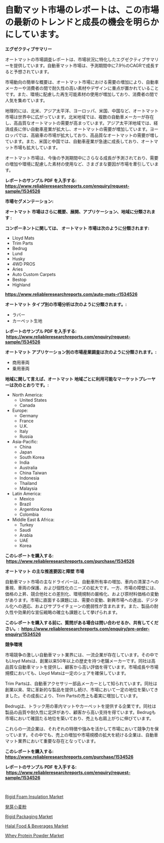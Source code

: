 <p><h1>自動マット市場のレポートは、この市場の最新のトレンドと成長の機会を明らかにしています。</h1></p><p><strong>エグゼクティブサマリー</strong></p>
<p><p>オートマットの市場調査レポートは、市場状況に特化したエグゼクティブサマリーを提供しています。自動車マット市場は、予測期間中に7.9％のCAGRで成長すると予想されています。</p><p>市場動向の簡単な概要は、オートマット市場における需要の増加により、自動車メーカーや消費者の間で耐久性の高い素材やデザインに重点が置かれていることです。また、環境に配慮した再生可能素材の使用が増加しており、消費者の間で人気を集めています。</p><p>地理的には、北米、アジア太平洋、ヨーロッパ、米国、中国など、オートマット市場は世界中に広がっています。北米地域では、複数の自動車メーカーが存在し、高品質なオートマットの需要が高まっています。アジア太平洋地域では、経済成長に伴い自動車産業が拡大し、オートマットの需要が増加しています。ヨーロッパでは、高級車の市場が拡大しており、高品質なオートマットの需要が増しています。また、米国と中国では、自動車産業が急速に成長しており、オートマット市場も拡大しています。</p><p>オートマット市場は、今後の予測期間中にさらなる成長が予測されており、需要の増加や環境に配慮した素材の使用など、さまざまな要因が市場を牽引しています。</p></p>
<p><strong>レポートのサンプル PDF を入手する: <a href="https://www.reliableresearchreports.com/enquiry/request-sample/1534526">https://www.reliableresearchreports.com/enquiry/request-sample/1534526</a></strong></p>
<p><strong>市場セグメンテーション:</strong></p>
<p><strong> オートマット 市場はさらに概要、展開、アプリケーション、地域に分類されます :</strong></p>
<p><strong>コンポーネントに関しては、 オートマット 市場は次のように分類されます: &nbsp;</strong></p>
<p><ul><li>Lloyd Mats</li><li>Trim Parts</li><li>Bedrug</li><li>Lund</li><li>Husky</li><li>4WD PROS</li><li>Aries</li><li>Auto Custom Carpets</li><li>Bestop</li><li>Highland</li></ul></p>
<p><strong><a href="https://www.reliableresearchreports.com/auto-mats-r1534526">https://www.reliableresearchreports.com/auto-mats-r1534526</a></strong></p>
<p><strong> オートマット タイプ別の市場分析は次のように分類されます。:</strong></p>
<p><ul><li>ラバー</li><li>カーペット生地</li></ul></p>
<p><strong>レポートのサンプル PDF を入手する: &nbsp;<a href="https://www.reliableresearchreports.com/enquiry/request-sample/1534526">https://www.reliableresearchreports.com/enquiry/request-sample/1534526</a></strong></p>
<p><strong> オートマット アプリケーション別の市場産業調査は次のように分類されます。:</strong></p>
<p><ul><li>商用車両</li><li>乗用車両</li></ul></p>
<p><strong>地域に関して言えば、オートマット 地域ごとに利用可能なマーケットプレーヤーは次のとおりです。:</strong></p>
<p><ul>
    <li>
        North America:
        <ul>
            <li>United States</li>
            <li>Canada</li>
        </ul>
    </li>
    <li>
        Europe:
        <ul>
            <li>Germany</li>
            <li>France</li>
            <li>U.K.</li>
            <li>Italy</li>
            <li>Russia</li>
        </ul>
    </li>
    <li>
        Asia-Pacific:
        <ul>
            <li>China</li>
            <li>Japan</li>
            <li>South Korea</li>
            <li>India</li>
            <li>Australia</li>
            <li>China Taiwan</li>
            <li>Indonesia</li>
            <li>Thailand</li>
            <li>Malaysia</li>
        </ul>
    </li>
    <li>
        Latin America:
        <ul>
            <li>Mexico</li>
            <li>Brazil</li>
            <li>Argentina Korea</li>
            <li>Colombia</li>
        </ul>
    </li>
    <li>
        Middle East & Africa:
        <ul>
            <li>Turkey</li>
            <li>Saudi</li>
            <li>Arabia</li>
            <li>UAE</li>
            <li>Korea</li>
        </ul>
    </li>
    </ul></p>
<p><strong>このレポートを購入する: &nbsp;<a href="https://www.reliableresearchreports.com/purchase/1534526">https://www.reliableresearchreports.com/purchase/1534526</a></strong></p>
<p><strong>オートマット の主な推進要因と障壁 市場</strong></p>
<p><p>自動車マット市場の主なドライバーは、自動車所有率の増加、車内の清潔さへの重視、車両の保護、および個性化のニーズの拡大です。一方、市場の障壁には、価格の上昇、競合他社との差別化、環境規制の厳格化、および原材料価格の変動があります。市場に直面する課題には、需要の変動、新興市場への進出、デジタル化への適応、およびサプライチェーンの脆弱性が含まれます。また、製品の耐久性や効果的な宣伝戦略の確立も課題として挙げられます。</p></p>
<p><strong>このレポートを購入する前に、質問がある場合は問い合わせるか、共有してください。:&nbsp; <a href="https://www.reliableresearchreports.com/enquiry/pre-order-enquiry/1534526">https://www.reliableresearchreports.com/enquiry/pre-order-enquiry/1534526</a></strong></p>
<p><strong>競争環境</strong></p>
<p><p>市場競争の激しい自動車マット業界には、一流企業が存在しています。その中でもLloyd Matsは、創業以来50年以上の歴史を持つ老舗メーカーです。同社は高品質な自動車マットを提供し、顧客から高い評価を得ています。市場成長や市場規模においても、Lloyd Matsは一定のシェアを確保しています。</p><p>Trim Partsは、自動車アクセサリー部品メーカーとして知られています。同社は創業以来、常に革新的な製品を提供し続け、市場において一定の地位を築いてきました。その成長により、Trim Partsの売上も着実に増加しています。</p><p>Bedrugは、トラック用の車内マットやカーペットを提供する企業です。同社は製品の品質や耐久性に定評があり、顧客から高い支持を得ています。Bedrugも市場において確固たる地位を築いており、売上も右肩上がりに伸びています。</p><p>これらの一流企業は、それぞれの特徴や強みを活かして市場において競争力を保っています。その中でも、売上の増加や市場規模の拡大を続ける企業は、自動車マット業界において重要な存在となっています。</p></p>
<p><strong>このレポートを購入する: &nbsp; <a href="https://www.reliableresearchreports.com/purchase/1534526">https://www.reliableresearchreports.com/purchase/1534526</a></strong></p>
<p><strong>レポートのサンプル PDF を入手する: &nbsp;<a href="https://www.reliableresearchreports.com/enquiry/request-sample/1534526">https://www.reliableresearchreports.com/enquiry/request-sample/1534526</a></strong><strong></strong></p>
<p>&nbsp;</p>
<p><p><a href="https://issuu.com/reportprime-2/docs/rigid-foam-insulation-market-size-2030.pptx">Rigid Foam Insulation Market</a></p><p><a href="https://github.com/bevdtkn4419963/Market-Research-Report-List-1/blob/main/762674018090.md">発芽小麦粉</a></p><p><a href="https://issuu.com/reportprime-2/docs/rigid-packaging-market-size-2030.pptx">Rigid Packaging Market</a></p><p><a href="https://github.com/nicholepatriciadoylenwnrjr0/Market-Research-Report-List-1/blob/main/halal-food-beverages-market.md">Halal Food & Beverages Market</a></p><p><a href="https://github.com/sofayahoo2023/Market-Research-Report-List-4/blob/main/whey-protein-powder-market.md">Whey Protein Powder Market</a></p></p>